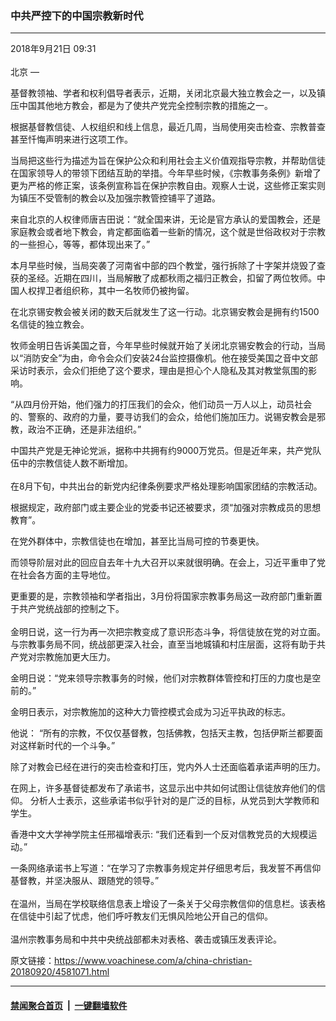 ### 中共严控下的中国宗教新时代
------------------------

<div class="published">
 <span class="date" title="中国时间">
  <time datetime="2018-09-21T09:31:18+08:00">
   2018年9月21日 09:31
  </time>
 </span>
</div>
<br/>
<div class="wsw">
 <span class="dateline">
  北京 —
 </span>
 <p>
  基督教领袖、学者和权利倡导者表示，近期，关闭北京最大独立教会之一，以及镇压中国其他地方教会，都是为了使共产党完全控制宗教的措施之一。
 </p>
 <p>
  根据基督教信徒、人权组织和线上信息，最近几周，当局使用突击检查、宗教普查甚至忏悔声明来进行这项工作。
 </p>
 <p>
  当局把这些行为描述为旨在保护公众和利用社会主义价值观指导宗教，并帮助信徒在国家领导人的带领下团结互助的举措。今年早些时候，《宗教事务条例》新增了更为严格的修正案，该条例宣称旨在保护宗教自由。观察人士说，这些修正案实则为镇压不受管制的教会以及加强宗教管控铺平了道路。
 </p>
 <p>
  来自北京的人权律师唐吉田说：“就全国来讲，无论是官方承认的爱国教会，还是家庭教会或者地下教会，肯定都面临着一些新的情况，这个就是世俗政权对于宗教的一些担心，等等，都体现出来了。”
 </p>
 <p>
  本月早些时候，当局突袭了河南省中部的四个教堂，强行拆除了十字架并烧毁了查获的圣经。近期在四川，当局解散了成都秋雨之福归正教会，扣留了两位牧师。中国人权捍卫者组织称，其中一名牧师仍被拘留。
 </p>
 <p>
  在北京锡安教会被关闭的数天后就发生了这一行动。北京锡安教会是拥有约1500名信徒的独立教会。
 </p>
 <p>
  牧师金明日告诉美国之音，今年早些时候就开始了关闭北京锡安教会的行动，当局以“消防安全”为由，命令会众们安装24台监控摄像机。他在接受美国之音中文部采访时表示，会众们拒绝了这个要求，理由是担心个人隐私及其对教堂氛围的影响。
 </p>
 <p>
  “从四月份开始，他们强力的打压我们的会众，他们动员一万人以上，动员社会的、警察的、政府的力量，要寻访我们的会众，给他们施加压力。说锡安教会是邪教，政治不正确，还是非法组织。”
 </p>
 <p>
  中国共产党是无神论党派，据称中共拥有约9000万党员。但是近年来，共产党队伍中的宗教信徒人数不断增加。
  <br/>
  <br/>
  在8月下旬，中共出台的新党内纪律条例要求严格处理影响国家团结的宗教活动。
 </p>
 <p>
  根据规定，政府部门或主要企业的党委书记还被要求，须“加强对宗教成员的思想教育”。
 </p>
 <p>
  在党外群体中，宗教信徒也在增加，甚至比当局可控的节奏更快。
 </p>
 <p>
  而领导阶层对此的回应自去年十九大召开以来就很明确。在会上，习近平重申了党在社会各方面的主导地位。
 </p>
 <p>
  更重要的是，宗教领袖和学者指出，3月份将国家宗教事务局这一政府部门重新置于共产党统战部的控制之下。
  <br/>
  <br/>
  金明日说，这一行为再一次把宗教变成了意识形态斗争，将信徒放在党的对立面。与宗教事务局不同，统战部更深入社会，直至当地城镇和村庄层面，这将有助于共产党对宗教施加更大压力。
 </p>
 <p>
  金明日说：“党来领导宗教事务的时候，他们对宗教群体管控和打压的力度也是空前的。”
 </p>
 <p>
  金明日表示，对宗教施加的这种大力管控模式会成为习近平执政的标志。
 </p>
 <p>
  他说： “所有的宗教，不仅仅基督教，包括佛教，包括天主教，包括伊斯兰都要面对这样新时代的一个斗争。”
 </p>
 <p>
  除了对教会已经在进行的突击检查和打压，党内外人士还面临着承诺声明的压力。
 </p>
 <p>
  在网上，许多基督徒都发布了承诺书，这显示出中共如何试图让信徒放弃他们的信仰。 分析人士表示，这些承诺书似乎针对的是广泛的目标，从党员到大学教师和学生。
 </p>
 <p>
  香港中文大学神学院主任邢福增表示: “我们还看到一个反对信教党员的大规模运动。”
 </p>
 <p>
  一条网络承诺书上写道：“在学习了宗教事务规定并仔细思考后，我发誓不再信仰基督教，并坚决服从、跟随党的领导。”
  <br/>
  <br/>
  在温州，当局在学校联络信息表上增设了一条关于父母宗教信仰的信息栏。该表格在信徒中引起了忧虑，他们呼吁教友们无惧风险地公开自己的信仰。
  <br/>
  <br/>
  温州宗教事务局和中共中央统战部都未对表格、袭击或镇压发表评论。
 </p>
 <p>
 </p>
</div>

原文链接：https://www.voachinese.com/a/china-christian-20180920/4581071.html


------------------------
#### [禁闻聚合首页](https://github.com/gfw-breaker/banned-news/blob/master/README.md) &nbsp;|&nbsp;  [一键翻墙软件](https://github.com/gfw-breaker/nogfw/blob/master/README.md)